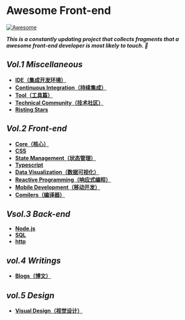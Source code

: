 # Awesome Front-end

[![Awesome](https://cdn.rawgit.com/sindresorhus/awesome/d7305f38d29fed78fa85652e3a63e154dd8e8829/media/badge.svg)](https://github.com/ulivz/awesome-front-end)

_**This is a constantly updating project that collects fragments that a awesome front-end developer is most likely to touch. 🍻**_

## _Vol.1 Miscellaneous_

- [**IDE（集成开发环境）**](src/ide.md)
- [**Continuous Integration（持续集成）**](src/ci.md)
- [**Tool（工具篇）**](src/tool.md)
- [**Technical Community（技术社区）**](src/community.md)
- [**Risting Stars**](src/ristingstars.md)

## _Vol.2 Front-end_

- [**Core（核心）**](src/core.md)
- [**CSS**](src/css.md)
- [**State Management（状态管理）**](src/state-management.md)
- [**Typescript**](src/typescript.md)
- [**Data Visualization（数据可视化）**](src/data-visualization.md)
- [**Reactive Programming（响应式编程）**](src/reactive-programming.md)
- [**Mobile Development（移动开发）**](src/mobile.md)
- [**Comilers（编译器）**](src/compilers.md)

## _Vsol.3 Back-end_

- [**Node.js**](src/nodejs.md)
- [**SQL**](src/sql.md)
- [**http**](src/http.md)

## _vol.4 Writings_

- [**Blogs（博文）**](src/blogs.md)

## _vol.5 Design_

- [**Visual Design（视觉设计）**](src/design.md)
